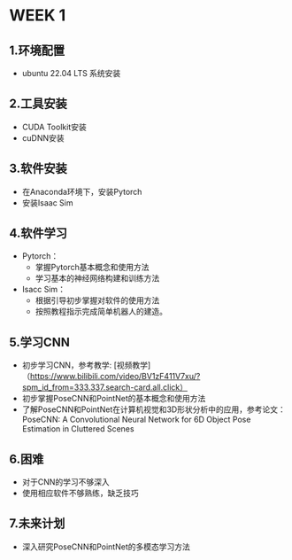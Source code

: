 # WEEK 1
## 1.环境配置
  * ubuntu 22.04 LTS 系统安装
## 2.工具安装
  * CUDA Toolkit安装
  * cuDNN安装
## 3.软件安装
  * 在Anaconda环境下，安装Pytorch
  * 安装Isaac Sim
## 4.软件学习
  * Pytorch：
    * 掌握Pytorch基本概念和使用方法
    * 学习基本的神经网络构建和训练方法
  * Isacc Sim：
    * 根据引导初步掌握对软件的使用方法
    * 按照教程指示完成简单机器人的建造。
## 5.学习CNN
  * 初步学习CNN，参考教学: [视频教学]（https://www.bilibili.com/video/BV1zF411V7xu/?spm_id_from=333.337.search-card.all.click）
  * 初步掌握PoseCNN和PointNet的基本概念和使用方法
  * 了解PoseCNN和PointNet在计算机视觉和3D形状分析中的应用，参考论文：PoseCNN: A Convolutional Neural Network for 6D Object Pose Estimation in Cluttered Scenes
## 6.困难
  * 对于CNN的学习不够深入
  * 使用相应软件不够熟练，缺乏技巧
## 7.未来计划
  * 深入研究PoseCNN和PointNet的多模态学习方法
